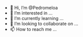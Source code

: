 - 👋 Hi, I’m @Pedromeloa
- 👀 I’m interested in ...
- 🌱 I’m currently learning ...
- 💞️ I’m looking to collaborate on ...
- 📫 How to reach me ...

<!---
Pedromeloa/Pedromeloa is a ✨ special ✨ repository because its `README.md` (this file) appears on your GitHub profile.
You can click the Preview link to take a look at your changes.
--->
